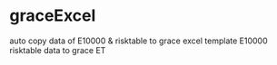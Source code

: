 # graceExcel
auto copy data of E10000 &amp; risktable to grace excel template
E10000 risktable data to grace ET
